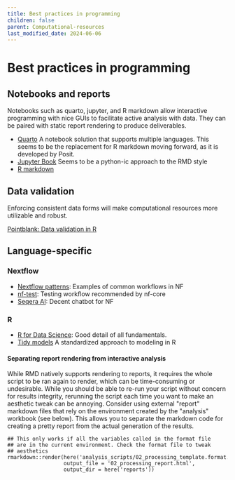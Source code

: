 ```yaml
---
title: Best practices in programming
children: false
parent: Computational-resources
last_modified_date: 2024-06-06
---
```


# Best practices in programming

## Notebooks and reports

Notebooks such as quarto, jupyter, and R markdown allow interactive programming with nice GUIs to facilitate active analysis with data. They can be paired with static report rendering to produce deliverables.

- [Quarto](https://quarto.org/) A notebook solution that supports multiple languages. This seems to be the replacement for R markdown moving forward, as it is developed by Posit. 
- [Jupyter Book](https://jupyterbook.org/en/stable/intro.html) Seems to be a python-ic approach to the RMD style
- [R markdown](https://rmarkdown.rstudio.com/) 

## Data validation

Enforcing consistent data forms will make computational resources more utilizable and robust.

[Pointblank: Data validation in R](https://github.com/rstudio/pointblank)

## Language-specific

### Nextflow


- [Nextflow patterns](https://nextflow-io.github.io/patterns/): Examples of common workflows in NF
- [nf-test](https://www.nf-test.com/): Testing workflow recommended by nf-core
- [Seqera AI](https://seqera.io/ask-ai/chat): Decent chatbot for NF 

### R

- [R for Data Science](https://r4ds.hadley.nz/): Good detail of all fundamentals.
- [Tidy models](https://www.tidymodels.org/start/models/) A standardized approach to modeling in R

#### Separating report rendering from interactive analysis

While RMD natively supports rendering to reports, it requires the whole script to be ran again to render, which can be time-consuming or undesirable. While you should be able to re-run your script without concern for results integrity, rerunning the script each time you want to make an aesthetic tweak can be annoying. Consider using external "report" markdown files that rely on the environment created by the "analysis" workbook (see below). This allows you to separate the markdown code for creating a pretty report from the actual generation of the results. 

```{r}
## This only works if all the variables called in the format file 
## are in the current environment. Check the format file to tweak
## aesthetics 
rmarkdown::render(here('analysis_scripts/02_processing_template.format.Rmd'),
                  output_file = '02_processing_report.html',
                  output_dir = here('reports'))
```
